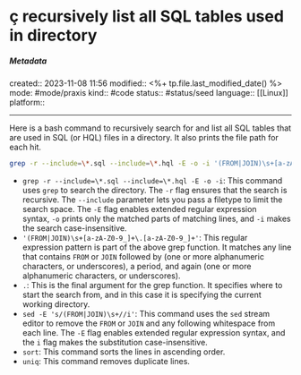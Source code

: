 # ç recursively list all SQL tables used in directory

##### Metadata
created:: 2023-11-08 11:56
modified:: <%+ tp.file.last_modified_date() %>
mode: #mode/praxis 
kind:: #code
status:: #status/seed
language:: [[Linux]]
platform::
***

Here is a bash command to recursively search for and list all SQL tables that are used in SQL (or HQL) files in a directory. It also prints the file path for each hit. 

```bash
grep -r --include=\*.sql --include=\*.hql -E -o -i '(FROM|JOIN)\s+[a-zA-Z0-9_]+\.[a-zA-Z0-9_]+' . | sed -E 's/(FROM|JOIN)\s+//i' | sort | uniq
```


- `grep -r --include=\*.sql --include=\*.hql -E -o -i`: This command uses `grep` to search the directory. The `-r` flag ensures that the search is recursive. The `--include` parameter lets you pass a filetype to limit the search space. The `-E` flag enables extended regular expression syntax, `-o` prints only the matched parts of matching lines, and `-i` makes the search case-insensitive. 
- `'(FROM|JOIN)\s+[a-zA-Z0-9_]+\.[a-zA-Z0-9_]+'`: This regular expression pattern is part of the above grep function. It matches any line that contains `FROM` or `JOIN` followed by (one or more alphanumeric characters, or underscores), a period, and again (one or more alphanumeric characters, or underscores). 
- ` . `: This is the final argument for the grep function. It specifies where to start the search from, and in this case it is specifying the current working directory.
- `sed -E 's/(FROM|JOIN)\s+//i'`: This command uses the `sed` stream editor to remove the `FROM` or `JOIN` and any following whitespace from each line. The `-E` flag enables extended regular expression syntax, and the `i` flag makes the substitution case-insensitive.
- `sort`: This command sorts the lines in ascending order.
- `uniq`: This command removes duplicate lines.

